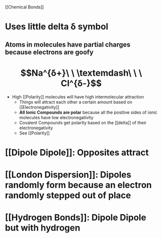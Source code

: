 [[Chemical Bonds]]
# Uses little delta δ symbol

## Atoms in molecules have partial charges because electrons are goofy 

# $$Na^{δ+}\ \ \textemdash\ \ \ Cl^{δ-}$$
- High [[Polarity]] molecules will have high intermolecular attraction 
	-  Things will attract each other a certain amount based on [[Electronegativity]]
	- **All Ionic Compounds are polar** because all the positive sides of ionic molecules have low electronegativity
	- Covalent Compounds get polarity based on the [[delta]] of their electronegativity
	- See [[Polarity]]
# [[Dipole Dipole]]: Opposites attract
# [[London Dispersion]]: Dipoles randomly form because an electron randomly stepped out of place
# [[Hydrogen Bonds]]: Dipole Dipole but with hydrogen